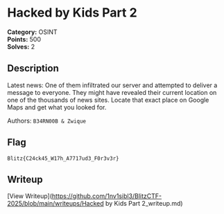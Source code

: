 # Hacked by Kids Part 2

**Category:** OSINT  
**Points:** 500  
**Solves:** 2  

## Description

Latest news: One of them infiltrated our server and attempted to deliver a message to everyone. They might have revealed their current location on one of the thousands of news sites. Locate that exact place on Google Maps and get what you looked for.

Authors: `B34RN00B & Zwique`

## Flag

`Blitz{C24ck45_W17h_A7717ud3_F0r3v3r}`

## Writeup

[View Writeup](https://github.com/1nv1sibl3/BlitzCTF-2025/blob/main/writeups/Hacked by Kids Part 2_writeup.md)
